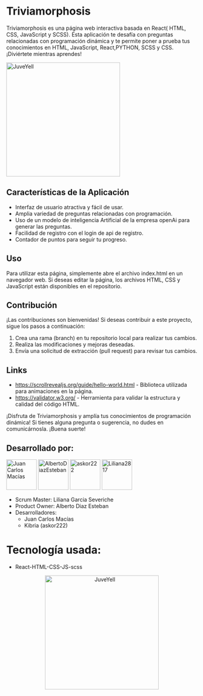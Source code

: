 # Triviamorphosis
Triviamorphosis es una página web interactiva basada en React( HTML, CSS, JavaScript y SCSS). Esta aplicación te desafía con preguntas relacionadas con programación dinámica y te permite poner a prueba tus conocimientos en HTML, JavaScript, React,PYTHON, SCSS y CSS. ¡Diviértete mientras aprendes!

<img src="https://github.com/Liliana2817/Triviamorphosis/assets/126781409/137fa86f-68e3-43b2-b5df-f017c0780944/do-frontend-web-development-in-html-css-and-reactjs.png" alt="JuveYell"  width="300px">

## Características de la Aplicación
- Interfaz de usuario atractiva y fácil de usar.
- Amplia variedad de preguntas relacionadas con programación.
- Uso de un modelo de inteligencia Artificial de la empresa openAi para generar las preguntas.
- Facilidad de registro con el login de api de registro.
- Contador de puntos para seguir tu progreso.

## Uso
Para utilizar esta página, simplemente abre el archivo index.html en un navegador web. Si deseas editar la página, los archivos HTML, CSS y JavaScript están disponibles en el repositorio.

## Contribución
¡Las contribuciones son bienvenidas! 
Si deseas contribuir a este proyecto, sigue los pasos a continuación:
1. Crea una rama (branch) en tu repositorio local para realizar tus cambios.
2. Realiza las modificaciones y mejoras deseadas.
3. Envía una solicitud de extracción (pull request) para revisar tus cambios.

## Links
* https://scrollrevealjs.org/guide/hello-world.html - Biblioteca utilizada para animaciones en la página.
* https://validator.w3.org/ - Herramienta para validar la estructura y calidad del código HTML.

<p> ¡Disfruta de Triviamorphosis y amplía tus conocimientos de programación dinámica! Si tienes alguna pregunta o sugerencia, no dudes en comunicárnosla. ¡Buena suerte! </p>

## Desarrollado por:
<a href="https://github.com/juancmacias">
    <img src="https://avatars.githubusercontent.com/u/53483587?v=4" title="Juan Carlos Macías" width="80" height="80" style="max-width: 100%;"></a>
 
 <a href="https://github.com/AlbertoDiazEsteban">
    <img src="https://avatars.githubusercontent.com/u/126780588?v=4" title="AlbertoDiazEsteban" width="80" height="80" style="max-width: 100%;"></a>

<a href="https://github.com/askor222">
    <img src="https://avatars.githubusercontent.com/u/126780308?v=4" title="askor222" width="80" height="80" style="max-width: 100%;"></a>
   
   <a href="https://github.com/Liliana2817">
    <img src="https://avatars.githubusercontent.com/u/126781409?v=4" title="Liliana2817" width="80" height="80" style="max-width: 100%;"></a>
    
* Scrum Master: Liliana Garcia Severiche
* Product Owner: Alberto Diaz Esteban
* Desarrolladores:
  - Juan Carlos Macías
  - Kibria (askor222)


# Tecnología usada:
* React-HTML-CSS-JS-scss
<div>
<p style = 'text-align:center;'>
<img src="https://fiverr-res.cloudinary.com/images/q_auto,f_auto/gigs/283833175/original/0a834113cddac16445026a21442bb894042e63a4/do-frontend-web-development-in-html-css-and-reactjs.png" alt="JuveYell" width="300px">
</p>
</div>
